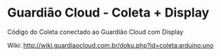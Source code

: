 Guardião Cloud - Coleta + Display
=================

Código do Coleta conectado ao Guardião Cloud com Display

Wiki: http://wiki.guardiaocloud.com.br/doku.php?id=coleta:arduino:uno
